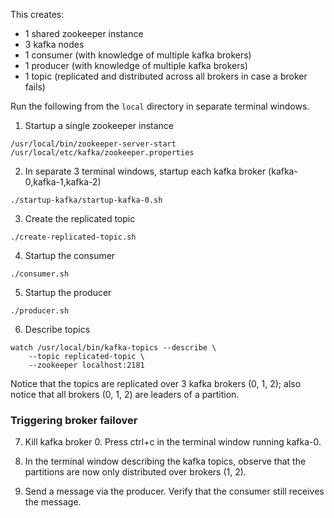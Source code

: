 This creates:

- 1 shared zookeeper instance
- 3 kafka nodes
- 1 consumer (with knowledge of multiple kafka brokers)
- 1 producer (with knowledge of multiple kafka brokers)
- 1 topic (replicated and distributed across all brokers in case a broker fails)

Run the following from the `local` directory in separate terminal windows.

1. Startup a single zookeeper instance

```
/usr/local/bin/zookeeper-server-start /usr/local/etc/kafka/zookeeper.properties
```

2. In separate 3 terminal windows, startup each kafka broker (kafka-0,kafka-1,kafka-2)

```
./startup-kafka/startup-kafka-0.sh
```

3. Create the replicated topic

```
./create-replicated-topic.sh
```

4. Startup the consumer

```
./consumer.sh
```

5. Startup the producer

```
./producer.sh
```

6. Describe topics

```
watch /usr/local/bin/kafka-topics --describe \
    --topic replicated-topic \
    --zookeeper localhost:2181
```

Notice that the topics are replicated over 3 kafka brokers (0, 1, 2); also notice that all brokers (0, 1, 2) are leaders of a partition.

### Triggering broker failover

7. Kill kafka broker 0. Press ctrl+c in the terminal window running kafka-0.

8. In the terminal window describing the kafka topics, observe that the partitions are now only distributed over brokers (1, 2).

9. Send a message via the producer. Verify that the consumer still receives the message.
